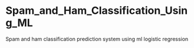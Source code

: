 # Spam_and_Ham_Classification_Using_ML
Spam and ham classification prediction system using ml logistic regression 
